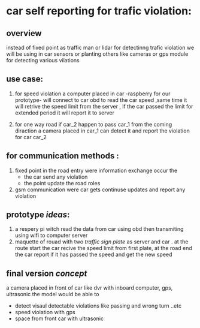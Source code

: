 # car self reporting for trafic violation:

## overview
instead of fixed point as traffic man or lidar for detectinng trafic violation we will be using in car sensors or planting others like cameras or gps module for detecting various vilations

## use case:
1. for speed violation a computer placed in car -raspberry for our prototype- will connect to car obd to read the car speed  ,same time it will retrive the speed limit from the server , if the car passed the limit for extended period it will report it to server

2. for one way road if car_2 happen to pass car_1 from the coming diraction a camera 
placed in car_1 can detect it and report the violation for car car_2

## for communication methods :
1. fixed point in the road entry were information exchange occur the 
	* the car send any violation 
	* the point update the road roles
2. gsm communication were car gets continuse updates and report any violation


## prototype _ideas_:
1. a respery pi witch read the data from car using obd then transmiting using wifi to computer server
2. maquette of rouad with two _traffic sign plate_ as server and car . at the route start the car recive the speed limit from first plate,
at the road end the car report if it has passed the speed and get the new speed

## final version _concept_
a camera placed in front of car like dvr with inboard computer, gps, ultrasonic 
the model would be able to 
* detect visaul detectable violations like passing and wrong turn ..etc
* speed violation with gps 
* space from front car with ultrasonic 
